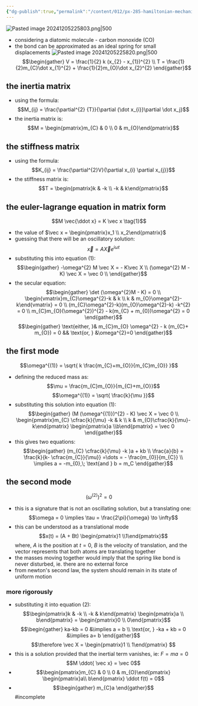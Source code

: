 ```yaml
---
{"dg-publish":true,"permalink":"/content/012/px-285-hamiltonian-mechanics-and-fluid-dynamics/g-normal-modes-and-small-oscillations/px-285-g8-diatomic-molecule/","noteIcon":"1","created":"2024-12-05T18:31:39.076+00:00","updated":"2024-12-06T11:21:12.810+00:00"}
---
```


![Pasted image 20241205225803.png|500](/img/user/pics/Pasted%20image%2020241205225803.png)
- considering a diatomic molecule - carbon monoxide (CO)
- the bond can be approximated as an ideal spring for small displacements
![Pasted image 20241205225820.png|500](/img/user/pics/Pasted%20image%2020241205225820.png)
$$\begin{gather}
V  = \frac{1}{2} k (x_{2} - x_{1})^{2} \\
T = \frac{1}{2}m_{C}\dot x_{1}^{2} + \frac{1}{2}m_{O}\dot x_{2}^{2} 
\end{gather}$$
## the inertia matrix
- using the formula:
$$M_{ij} = \frac{\partial^{2} {T}}{\partial {\dot x_{i}}\partial \dot x_j}$$
- the inertia matrix is:
$$M = \begin{pmatrix}m_{C} & 0 \\ 0 & m_{O}\end{pmatrix}$$
## the stiffness matrix
- using the formula:
$$K_{ij} =  \frac{\partial^{2}V}{\partial x_{i} \partial x_{j}}$$
- the stiffness matrix is:
$$T = \begin{pmatrix}k & -k \\ -k & k\end{pmatrix}$$
## the euler-lagrange equation in matrix form
$$M \vec{\ddot x} = K \vec x \tag{1}$$
- the value of $\vec x = \begin{pmatrix}x_1 \\ x_2\end{pmatrix}$
- guessing that there will be an oscillatory solution:
$$\vec  x = A \vec Xe^{i\omega t}$$
- substituting this into equation $(1):$
$$\begin{gather}
-\omega^{2} M \vec X  = - K\vec X \\
(\omega^{2} M - K) \vec X = \vec 0  \\
\end{gather}$$
- the secular equation:
$$\begin{gather}
\det (\omega^{2}M - K) = 0 \\
\begin{vmatrix}m_{C}\omega^{2}-k & k \\ k & m_{O}\omega^{2}-k\end{vmatrix} = 0 \\
(m_{C}\omega^{2}-k)(m_{O}\omega^{2}-k) -k^{2} = 0 \\
m_{C}m_{O}(\omega^{2})^{2} - k(m_{C} + m_{0})\omega^{2} = 0
\end{gather}$$
$$\begin{gather}
\text{either, }& m_{C}m_{O} \omega^{2} - k (m_{C}+ m_{O}) = 0 && \text{or, } &\omega^{2}=0
\end{gather}$$
## the first mode
$$\omega^{(1)} = \sqrt{ k \frac{m_{C}+m_{O}}{m_{C}m_{O}} }$$
- defining the reduced mass as:
$$\mu = \frac{m_{C}m_{O}}{m_{C}+m_{O}}$$
$$\omega^{(1)} = \sqrt{ \frac{k}{\mu }}$$
- substituting this solution into equation $(1):$
$$\begin{gather}
(M (\omega^{(1)})^{2} - K) \vec X = \vec 0 \\
\begin{pmatrix}m_{C} \cfrac{k}{\mu} -k & k \\ k & m_{O}\cfrac{k}{\mu}-k\end{pmatrix} \begin{pmatrix}a \\b\end{pmatrix} = \vec 0
\end{gather}$$
- this gives two equations:
$$\begin{gather}
(m_{C} \cfrac{k}{\mu} -k )a + kb \\
\frac{a}{b} = \frac{k}{k- \cfrac{m_{C}}{\mu}} =\dots = - \frac{m_{0}}{m_{C}} \\
\implies a = -m_{0},\; \text{and } b = m_C
\end{gather}$$
## the second mode
$$(\omega^{(2)})^{2} = 0$$
- this is a signature that is not an oscillating solution, but a translating one:
$$\omega = 0 \implies \tau = \frac{2\pi}{\omega} \to \infty$$
- this can be understood as a translational mode
$$x(t) = (A + Bt) \begin{pmatrix}1 \\1\end{pmatrix}$$
	where, $A$ is the position at $t=0$, $B$ is the velocity of translation, and the vector represents that both atoms are translating together
- the masses moving together would imply that the spring like bond is never disturbed, ie. there are no external force
- from newton's second law, the system should remain in its state of uniform motion
### more rigorously
- substituting it into  equation $(2):$
$$\begin{pmatrix}k & -k \\ -k & k\end{pmatrix} \begin{pmatrix}a \\ b\end{pmatrix} = \begin{pmatrix}0 \\ 0\end{pmatrix}$$
$$\begin{gather}
ka-kb = 0 &\implies a = b \\
\text{or, } -ka + kb = 0 &\implies a= b
\end{gather}$$
$$\therefore \vec X = \begin{pmatrix}1 \\ 1\end{pmatrix} $$
- this is a solution provided that the inertial term vanishes, ie: $F = ma = 0$
$$M \ddot{ \vec x} = \vec 0$$
- $$\begin{pmatrix}m_{C} & 0 \\ 0 & m_{O}\end{pmatrix} \begin{pmatrix}a\\ b\end{pmatrix} \ddot f(t) = 0$$
- $$\begin{gather}
	m_{C}a 
\end{gather}$$
#incomplete 